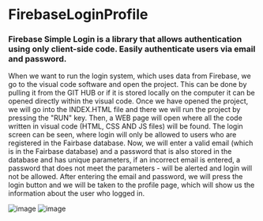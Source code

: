 # FirebaseLoginProfile
<h3>Firebase Simple Login is a library that allows authentication using only client-side code. Easily authenticate users via email and password.</h3>

When we want to run the login system, which uses data from Firebase, we go to the visual code software and open the project.
 This can be done by pulling it from the GIT HUB or if it is stored locally on the computer it can be opened directly within the visual code.
Once we have opened the project, we will go into the INDEX.HTML file and there we will run the project by pressing the "RUN" key.
Then, a WEB page will open where all the code written in visual code (HTML, CSS AND JS files) will be found.
The login screen can be seen, where login will only be allowed to users who are registered in the Fairbase database.
Now, we will enter a valid email (which is in the Fairbase database) and a password that is also stored in the database and has unique parameters, if an incorrect email is entered,
a password that does not meet the parameters - will be alerted and login will not be allowed.
After entering the email and password, we will press the login button and we will be taken to the profile page, which will show us the information about the user who logged in.


![image](https://user-images.githubusercontent.com/60183349/142748842-1cfe11c6-8678-4081-af63-39994c8502c7.png) 
![image](https://user-images.githubusercontent.com/60183349/142748912-458775bf-9dfc-489c-ab0d-802eff93ff52.png)


